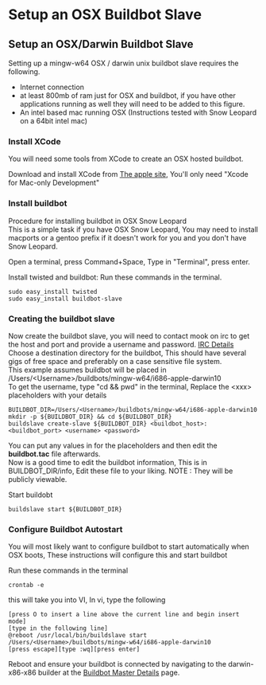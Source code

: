 # Setup an OSX Buildbot Slave

## Setup an OSX/Darwin Buildbot Slave

Setting up a mingw-w64 OSX / darwin unix buildbot slave requires the
following.

-   Internet connection
-   at least 800mb of ram just for OSX and buildbot, if you have other
    applications running as well they will need to be added to this
    figure.
-   An intel based mac running OSX (Instructions tested with Snow
    Leopard on a 64bit intel mac)

### Install XCode

You will need some tools from XCode to create an OSX hosted buildbot.

Download and install XCode from
<a href="http://developer.apple.com/technology/xcode.html"
rel="nofollow">The apple site</a>, You'll only need "Xcode for Mac-only
Development"

### Install buildbot

Procedure for installing buildbot in OSX Snow Leopard  
This is a simple task if you have OSX Snow Leopard, You may need to
install macports or a gentoo prefix if it doesn't work for you and you
don't have Snow Leopard.

Open a terminal, press Command+Space, Type in "Terminal", press enter.

Install twisted and buildbot: Run these commands in the terminal.

    sudo easy_install twisted
    sudo easy_install buildbot-slave

### Creating the buildbot slave

Now create the buildbot slave, you will need to contact mook on irc to
get the host and port and provide a username and password. [IRC
Details](http://mingw-w64.sourceforge.net/)  
Choose a destination directory for the buildbot, This should have
several gigs of free space and preferably on a case sensitive file
system.  
This example assumes buildbot will be placed in
/Users/&lt;Username&gt;/buildbots/mingw-w64/i686-apple-darwin10  
To get the username, type "cd && pwd" in the terminal, Replace the
&lt;xxx&gt; placeholders with your details

    BUILDBOT_DIR=/Users/<Username>/buildbots/mingw-w64/i686-apple-darwin10
    mkdir -p ${BUILDBOT_DIR} && cd ${BUILDBOT_DIR}
    buildslave create-slave ${BUILDBOT_DIR} <buildbot_host>:<buildbot_port> <username> <password>

You can put any values in for the placeholders and then edit the
**buildbot.tac** file afterwards.  
Now is a good time to edit the buildbot information, This is in
BUILDBOT\_DIR/info, Edit these file to your liking. NOTE : They will be
publicly viewable.

Start buildobt

    buildslave start ${BUILDBOT_DIR}

### Configure Buildbot Autostart

You will most likely want to configure buildbot to start automatically
when OSX boots, These instructions will configure this and start
buildbot

Run these commands in the terminal

    crontab -e

this will take you into VI, In vi, type the following

    [press O to insert a line above the current line and begin insert mode]
    [type in the following line]
    @reboot /usr/local/bin/buildslave start /Users/<Username>/buildbots/mingw-w64/i686-apple-darwin10
    [press escape][type :wq][press enter]

Reboot and ensure your buildbot is connected by navigating to the
darwin-x86-x86 builder at the [Buildbot Master
Details](./buildbot-master-details.md) page.
